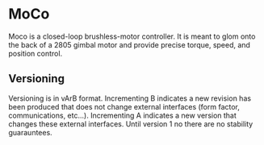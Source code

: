 # MoCo

Moco is a closed-loop brushless-motor controller. It is meant to glom onto the back of a 2805 gimbal motor and provide precise torque, speed, and position control.

## Versioning
Versioning is in vArB format. Incrementing B indicates a new revision has been produced that does not change external interfaces (form factor, communications, etc...). Incrementing A indicates a new version that changes these external interfaces. Until version 1 no there are no stability guarauntees.
